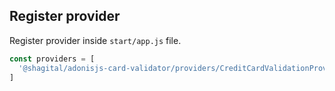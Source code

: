 ## Register provider
Register provider inside `start/app.js` file.

```js
const providers = [
  '@shagital/adonisjs-card-validator/providers/CreditCardValidationProvider'
]
